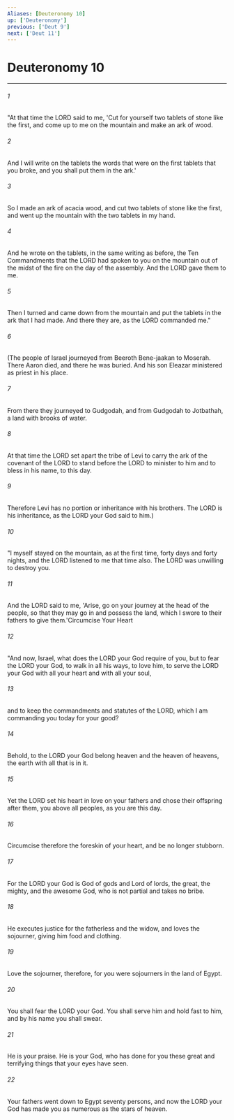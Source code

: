 ```yaml
---
Aliases: [Deuteronomy 10]
up: ['Deuteronomy']
previous: ['Deut 9']
next: ['Deut 11']
---
```

# Deuteronomy 10
***



###### 1 
"At that time the LORD said to me, 'Cut for yourself two tablets of stone like the first, and come up to me on the mountain and make an ark of wood. 

###### 2 
And I will write on the tablets the words that were on the first tablets that you broke, and you shall put them in the ark.' 

###### 3 
So I made an ark of acacia wood, and cut two tablets of stone like the first, and went up the mountain with the two tablets in my hand. 

###### 4 
And he wrote on the tablets, in the same writing as before, the Ten Commandments that the LORD had spoken to you on the mountain out of the midst of the fire on the day of the assembly. And the LORD gave them to me. 

###### 5 
Then I turned and came down from the mountain and put the tablets in the ark that I had made. And there they are, as the LORD commanded me." 

###### 6 
(The people of Israel journeyed from Beeroth Bene-jaakan to Moserah. There Aaron died, and there he was buried. And his son Eleazar ministered as priest in his place. 

###### 7 
From there they journeyed to Gudgodah, and from Gudgodah to Jotbathah, a land with brooks of water. 

###### 8 
At that time the LORD set apart the tribe of Levi to carry the ark of the covenant of the LORD to stand before the LORD to minister to him and to bless in his name, to this day. 

###### 9 
Therefore Levi has no portion or inheritance with his brothers. The LORD is his inheritance, as the LORD your God said to him.) 

###### 10 
"I myself stayed on the mountain, as at the first time, forty days and forty nights, and the LORD listened to me that time also. The LORD was unwilling to destroy you. 

###### 11 
And the LORD said to me, 'Arise, go on your journey at the head of the people, so that they may go in and possess the land, which I swore to their fathers to give them.'Circumcise Your Heart 

###### 12 
"And now, Israel, what does the LORD your God require of you, but to fear the LORD your God, to walk in all his ways, to love him, to serve the LORD your God with all your heart and with all your soul, 

###### 13 
and to keep the commandments and statutes of the LORD, which I am commanding you today for your good? 

###### 14 
Behold, to the LORD your God belong heaven and the heaven of heavens, the earth with all that is in it. 

###### 15 
Yet the LORD set his heart in love on your fathers and chose their offspring after them, you above all peoples, as you are this day. 

###### 16 
Circumcise therefore the foreskin of your heart, and be no longer stubborn. 

###### 17 
For the LORD your God is God of gods and Lord of lords, the great, the mighty, and the awesome God, who is not partial and takes no bribe. 

###### 18 
He executes justice for the fatherless and the widow, and loves the sojourner, giving him food and clothing. 

###### 19 
Love the sojourner, therefore, for you were sojourners in the land of Egypt. 

###### 20 
You shall fear the LORD your God. You shall serve him and hold fast to him, and by his name you shall swear. 

###### 21 
He is your praise. He is your God, who has done for you these great and terrifying things that your eyes have seen. 

###### 22 
Your fathers went down to Egypt seventy persons, and now the LORD your God has made you as numerous as the stars of heaven.
